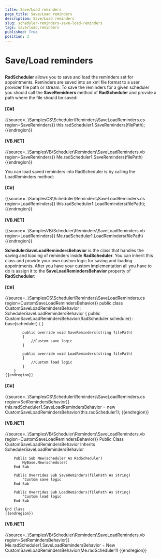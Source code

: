 ```yaml
---
title: Save/Load reminders
page_title: Save/Load reminders
description: Save/Load reminders
slug: scheduler-reminders-save-load-reminders
tags: save/load,reminders
published: True
position: 3
---
```


# Save/Load reminders



## 

__RadScheduler__ allows you to save and load the reminders set for appointments.
          Reminders are saved into an xml file format to a user provider file path or stream. To save the reminders
          for a given scheduler you should call the __SaveRemidners__ method of __RadScheduler__ and provide a path where the file should be saved:

#### __[C#]__

{{source=..\SamplesCS\Scheduler\Reminders\SaveLoadReminders.cs region=SaveReminders}}
	            this.radScheduler1.SaveReminders(filePath);
	{{endregion}}



#### __[VB.NET]__

{{source=..\SamplesVB\Scheduler\Reminders\SaveLoadReminders.vb region=SaveReminders}}
	        Me.radScheduler1.SaveReminders(filePath)
	{{endregion}}



You can load saved reminders into RadScheduler is by calling the LoadReminders method:

#### __[C#]__

{{source=..\SamplesCS\Scheduler\Reminders\SaveLoadReminders.cs region=LoadReminders}}
	            this.radScheduler1.LoadReminders(filePath);
	{{endregion}}



#### __[VB.NET]__

{{source=..\SamplesVB\Scheduler\Reminders\SaveLoadReminders.vb region=LoadReminders}}
	        Me.radScheduler1.LoadReminders(filePath)
	{{endregion}}



__SchedulerSaveLoadRemindersBehavior__ is the class that handles the saving and loading of reminders inside __RadScheduler__.
      You can inherit this class and provide your own custom logic for saving and loading appointments. 
      After you have your custom implementation all you have to do is assign it to the __SaveLoadRemindersBehavior__  property of __RadScheduler__:

#### __[C#]__

{{source=..\SamplesCS\Scheduler\Reminders\SaveLoadReminders.cs region=CustomSaveLoadRemindersBehavior}}
	    public class CustomSaveLoadRemindersBehavior : SchedulerSaveLoadRemindersBehavior
	    {
	        public CustomSaveLoadRemindersBehavior(RadScheduler scheduler)
	            : base(scheduler)
	        { }
	
	        public override void SaveReminders(string filePath)
	        {
	            //Custom save logic
	        }
	
	        public override void LoadReminders(string filePath)
	        {
	            //Custom load logic
	        }
	    }
	{{endregion}}



#### __[C#]__

{{source=..\SamplesCS\Scheduler\Reminders\SaveLoadReminders.cs region=SetRemindersBehavior}}
	            this.radScheduler1.SaveLoadRemindersBehavior = new CustomSaveLoadRemindersBehavior(this.radScheduler1);
	{{endregion}}



#### __[VB.NET]__

{{source=..\SamplesVB\Scheduler\Reminders\SaveLoadReminders.vb region=CustomSaveLoadRemindersBehavior}}
	Public Class CustomSaveLoadRemindersBehavior
	    Inherits SchedulerSaveLoadRemindersBehavior
	
	    Public Sub New(scheduler As RadScheduler)
	        MyBase.New(scheduler)
	    End Sub
	
	    Public Overrides Sub SaveReminders(filePath As String)
	        'Custom save logic
	    End Sub
	
	    Public Overrides Sub LoadReminders(filePath As String)
	        'Custom load logic
	    End Sub
	
	End Class
	{{endregion}}



#### __[VB.NET]__

{{source=..\SamplesVB\Scheduler\Reminders\SaveLoadReminders.vb region=SetRemindersBehavior}}
	        Me.radScheduler1.SaveLoadRemindersBehavior = New CustomSaveLoadRemindersBehavior(Me.radScheduler1)
	{{endregion}}



